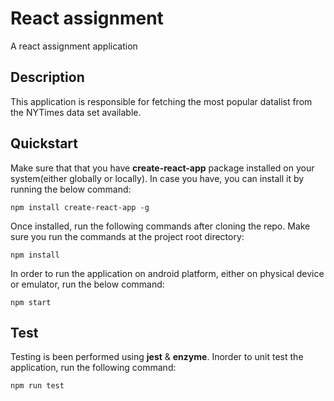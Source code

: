 # React assignment
A react assignment application

## Description
This application is responsible for fetching the most popular datalist from the NYTimes data set available.

## Quickstart
Make sure that that you have <strong>create-react-app</strong> package installed on your system(either globally or locally). In case you have, you can install it
by running the below command:
```
npm install create-react-app -g
```

Once installed, run the following commands after cloning the repo. Make sure you run the commands at the project root directory:
```
npm install
```

In order to run the application on android platform, either on physical device or emulator, run the below command:
```
npm start
```

## Test
Testing is been performed using <strong>jest</strong> & <strong>enzyme</strong>. Inorder to unit test the application, run the following command:
```
npm run test
```



